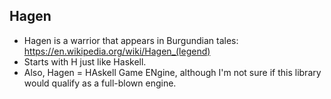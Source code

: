 Hagen
-----

* Hagen is a warrior that appears in Burgundian tales: https://en.wikipedia.org/wiki/Hagen_(legend)
* Starts with H just like Haskell.
* Also, Hagen = HAskell Game ENgine, although I'm not sure if this library would qualify as a full-blown engine.
